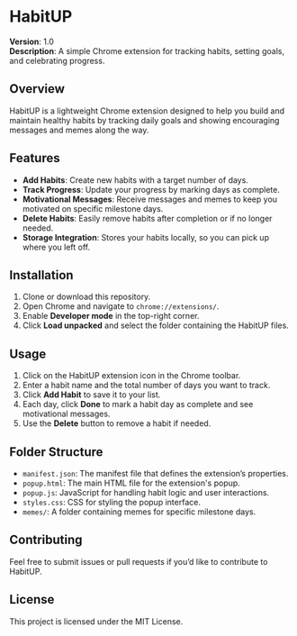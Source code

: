 # HabitUP

**Version**: 1.0  
**Description**: A simple Chrome extension for tracking habits, setting goals, and celebrating progress.

## Overview

HabitUP is a lightweight Chrome extension designed to help you build and maintain healthy habits by tracking daily goals and showing encouraging messages and memes along the way.

## Features

- **Add Habits**: Create new habits with a target number of days.
- **Track Progress**: Update your progress by marking days as complete.
- **Motivational Messages**: Receive messages and memes to keep you motivated on specific milestone days.
- **Delete Habits**: Easily remove habits after completion or if no longer needed.
- **Storage Integration**: Stores your habits locally, so you can pick up where you left off.

## Installation

1. Clone or download this repository.
2. Open Chrome and navigate to `chrome://extensions/`.
3. Enable **Developer mode** in the top-right corner.
4. Click **Load unpacked** and select the folder containing the HabitUP files.

## Usage

1. Click on the HabitUP extension icon in the Chrome toolbar.
2. Enter a habit name and the total number of days you want to track.
3. Click **Add Habit** to save it to your list.
4. Each day, click **Done** to mark a habit day as complete and see motivational messages.
5. Use the **Delete** button to remove a habit if needed.

## Folder Structure

- `manifest.json`: The manifest file that defines the extension’s properties.
- `popup.html`: The main HTML file for the extension's popup.
- `popup.js`: JavaScript for handling habit logic and user interactions.
- `styles.css`: CSS for styling the popup interface.
- `memes/`: A folder containing memes for specific milestone days.

## Contributing

Feel free to submit issues or pull requests if you’d like to contribute to HabitUP.

## License

This project is licensed under the MIT License.
